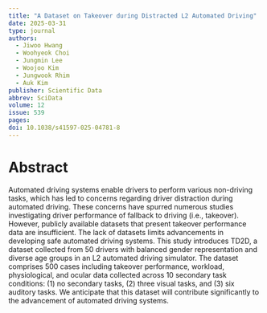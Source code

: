 ```yaml
---
title: "A Dataset on Takeover during Distracted L2 Automated Driving"
date: 2025-03-31
type: journal
authors:
  - Jiwoo Hwang
  - Woohyeok Choi
  - Jungmin Lee
  - Woojoo Kim
  - Jungwook Rhim
  - Auk Kim
publisher: Scientific Data
abbrev: SciData
volume: 12
issue: 539
pages: 
doi: 10.1038/s41597-025-04781-8
---
```

# Abstract
Automated driving systems enable drivers to perform various non-driving tasks, which has led to concerns regarding driver distraction during automated driving. These concerns have spurred numerous studies investigating driver performance of fallback to driving (i.e., takeover). However, publicly available datasets that present takeover performance data are insufficient. The lack of datasets limits advancements in developing safe automated driving systems. This study introduces TD2D, a dataset collected from 50 drivers with balanced gender representation and diverse age groups in an L2 automated driving simulator. The dataset comprises 500 cases including takeover performance, workload, physiological, and ocular data collected across 10 secondary task conditions: (1) no secondary tasks, (2) three visual tasks, and (3) six auditory tasks. We anticipate that this dataset will contribute significantly to the advancement of automated driving systems.

